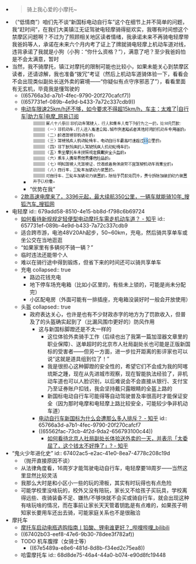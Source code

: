 - >骑上我心爱的小摩托~
- （“低情商”）咱们先不谈“新国标电动自行车”这个在细节上并不简单的问题，我“赶时间”，在我们大美镇江无证驾驶电轻摩骑得挺欢实，我哪有时间想这个禁摩区问题啊？不过为了照顾相关地区读者情绪，我承诺未来不再骑电轻摩带我爸妈等人，承诺在未来六个月内考了证上了牌就骑电轻摩上机动车道对线，违背承诺了我就是小狗（小狗：“你什么资格？”），满意了吧？至少我爸妈怕是不会太满意，暂时
- 当然，我不骑摩托，镇江对摩托的限制可能也比较小，如果未能关心到禁摩区读者，还请谅解，我也准备“拨冗”考证（然后上机动车道骑体验一下，看看会不会出现类似副处长送外卖的窘境——“你疑似有点守序邪恶了”），看看里面有无玄机，毕竟我是懂驾驶的
	- ((65766a3d-a7b1-4fec-9790-20f270cafcf7))
	- ((657731ef-089b-4e9d-b433-7a72c337cdb9))
	- [电动车限速25km/h还不够，如今要求不得超15km/h，车主：太难了|自行车|助力车|电摩_网易订阅](https://www.163.com/dy/article/GOKA01IV0552A4KM.html)
		- ![soffice.bin_PluXAFzGsm.png](../assets/soffice.bin_PluXAFzGsm_1702311638840_0.png)
		- “优势在我”
	- [2款高速电摩来了，3396元起，最大续航350公里，一辆车就能骑10年_搜狐汽车_搜狐网](https://www.sohu.com/a/623710630_120845368)
- 电轻摩
  id:: 679add58-8510-4e15-bb8d-f798c6b69724
	- [如何看待新规规定轻便型电动摩托车需走机动车道？ - 知乎](https://www.zhihu.com/question/515730255)
	  id:: 657731ef-089b-4e9d-b433-7a72c337cdb9
	- 适合跨市游，电池48V20Ah起步，50~60km，充电，然后骑共享单车或坐公交在当地逛逛
	- “如果家里有多辆何不骑一辆？”
	- 临时违法还能带个人
	- 难以在骑行途中得到锻炼，但省下来的时间还可以骑共享单车
	- 充电
	  collapsed:: true
		- 路边花钱充电
		- 地下停车场充电箱（比如小区里的，有些未上锁的，可能是尚未分配完）
		- 小区配电房（外面可能有一排插座，充电箱没装好时一般会开放使用）
	- 头盔
	  collapsed:: true
		- 政府表达关心，也许是也有不少财政赤字的地方为了罚款收入，但普及了的头盔确实起到了（比漏风围巾更好的）防风作用
			- 这与新国标脚蹬还是不太一样的
				- 这位体验外卖骑手工作（后续也出了我第一篇加湿器文章里的职业保障）、送单超时的北京市人社局副处长也可能是正版新国标的受害者——但另一方面，进一步拉开距离的影评家也可以说“这就是道具组到位了！”
				- 我是很担心这种脚蹬的安全性的，希望它们不会成为我的阿喀琉斯之踵，现在从先进城市观察，现在智能执法经验了，非机动车道也可以人脸识别，以后难说会不会直接从银行、支付宝乃至证券账户扣钱，我会坚持戴只露眼睛的全盔上路的
				- 新国标电动自行车可能得等自动驾驶普及率很高时才能保证安全（因为那时电摩和电轻摩上路比较安全，可能较少争非机动车道）
			- [电动自行车新国标为什么会遭那么多人排斥？ - 知乎](https://www.zhihu.com/question/320753891)
			  id:: 65766a3d-a7b1-4fec-9790-20f270cafcf7
			- ((65562fac-73cb-4f2d-9da2-656793100c44))
				- [如何看待北京人社局副处长体验送外卖的一天，并表示「太委屈了，这个钱太不好挣了」? - 知乎](https://www.zhihu.com/question/456959883)
- “鬼火少年进化史”
  id:: 67402ac5-e2ac-41e0-8ea7-4778c208c19d
	- （抛开直接原因不谈）
	- 从法律角度看，16周岁才能驾驶电动自行车，电轻摩要18周岁——当然这里显然比较灵活
	- 我那么大时是和小区小一些的玩的滑板，其实有时玩得也有点危险
	- 可能学校里没啥玩的，校外又没有陪玩，家长又不给孩子买玩具，学校离得远些、夜骑装备不足、嫌热/不够快就不会买或骑自行车，就会出现这种有啥玩啥的情况，而在事前让家长天天管着钥匙是有点难的，如果孩子明知家长要用车还出去骑，可能家庭关系也不是很融洽
- 摩托车
	- [摩托车启动电瓶选购指南丨铅酸、锂电谁更好？_哔哩哔哩_bilibili](https://www.bilibili.com/video/BV1LQ4y157Rq)
	- ((67402b03-eef8-47e6-9b30-78dee3f782af))
	- TODO 机车腹撑（女骑士等）
		- ((67e5489a-e8e6-481d-8d8b-f34ed2c75ea8))
	- 哈雷摩托车
	  id:: 68d8de75-46a4-44a0-b074-e90d8fc19448